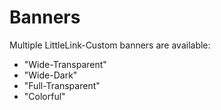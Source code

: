 # Banners

Multiple LittleLink-Custom banners are available:

- "Wide-Transparent"
- "Wide-Dark"
- "Full-Transparent"
- "Colorful"